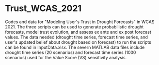 # Trust_WCAS_2021
Codes and data for "Modeling User's Trust in Drought Forecasts" in WCAS 2021. The three scripts can be used to generate probabilistic drought forecasts, model trust evolution, and assess ex ante and ex post forecast values. The data needed (drought time series, forecast time series, and user's updated belief about drought based on forecast) to run the scripts can be found in InputData.xlsx. The severn MATLAB data files include drought time series (20 scenarios) and forecast time series (1000 scenarios) used for the Value Score (VS) sensitivity analysis.
